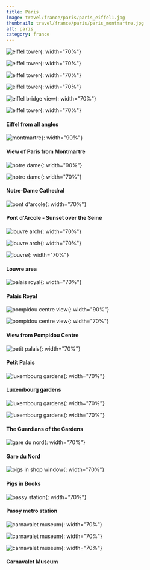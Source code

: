 ```yaml
---
title: Paris
image: travel/france/paris/paris_eiffel1.jpg
thumbnail: travel/france/paris/paris_montmartre.jpg
alt: paris
category: france
---
```


![eiffel tower](./assets/img/travel/france/paris/paris_eiffel2.jpg){: width="70%"}

![eiffel tower](./assets/img/travel/france/paris/paris_eiffel3.jpg){: width="70%"}

![eiffel tower](./assets/img/travel/france/paris/paris_eiffel4.jpg){: width="70%"}

![eiffel tower](./assets/img/travel/france/paris/paris_eiffel5.jpg){: width="70%"}

![eiffel bridge view](./assets/img/travel/france/paris/paris_eiffel_bridge.jpg){: width="70%"}

![eiffel tower](./assets/img/travel/france/paris/paris_eiffel6.jpg){: width="70%"}

#### Eiffel from all angles

![montmartre](./assets/img/travel/france/paris/paris_montmartre.jpg){: width="90%"}

#### View of Paris from Montmartre

![notre dame](./assets/img/travel/france/paris/paris_notredame1.jpg){: width="90%"}

![notre dame](./assets/img/travel/france/paris/paris_notredame2.jpg){: width="70%"}

#### Notre-Dame Cathedral

![pont d'arcole](./assets/img/travel/france/paris/paris_arcole_bridge.jpg){: width="70%"}

#### Pont d'Arcole - Sunset over the Seine

![louvre arch](./assets/img/travel/france/paris/paris_louvre_arch1.jpg){: width="70%"}

![louvre arch](./assets/img/travel/france/paris/paris_louvre_arch2.jpg){: width="70%"}

![louvre](./assets/img/travel/france/paris/paris_louvre.jpg){: width="70%"}

#### Louvre area

![palais royal](./assets/img/travel/france/paris/paris_palais_royal.jpg){: width="70%"}

#### Palais Royal

![pompidou centre view](./assets/img/travel/france/paris/paris_pomp1.jpg){: width="90%"}

![pompidou centre view](./assets/img/travel/france/paris/paris_pomp2.jpg){: width="70%"}

#### View from Pompidou Centre

![petit palais](./assets/img/travel/france/paris/paris_petit_palais.jpg){: width="70%"}

#### Petit Palais

![luxembourg gardens](./assets/img/travel/france/paris/paris_lux_gardens.jpg){: width="70%"}

#### Luxembourg gardens

![luxembourg gardens](./assets/img/travel/france/paris/paris_lux_lion1.jpg){: width="70%"}

![luxembourg gardens](./assets/img/travel/france/paris/paris_lux_lion2.jpg){: width="70%"}

#### The Guardians of the Gardens

![gare du nord](./assets/img/travel/france/paris/paris_garedunord.jpg){: width="70%"}

#### Gare du Nord

![pigs in shop window](./assets/img/travel/france/paris/paris_pigs.jpg){: width="70%"}

#### Pigs in Books

![passy station](./assets/img/travel/france/paris/paris_passy.jpg){: width="70%"}

#### Passy metro station

![carnavalet museum](./assets/img/travel/france/paris/paris_carnavalet1.jpg){: width="70%"}

![carnavalet museum](./assets/img/travel/france/paris/paris_carnavalet2.jpg){: width="70%"}

![carnavalet museum](./assets/img/travel/france/paris/paris_carnavalet3.jpg){: width="70%"}

#### Carnavalet Museum
